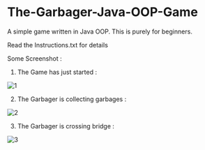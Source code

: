 # The-Garbager-Java-OOP-Game
A simple game written in Java OOP. This is purely for beginners.

Read the Instructions.txt for details

Some Screenshot : 

1. The Game has just started : 

![1](https://user-images.githubusercontent.com/11329052/46856932-8c710c00-ce29-11e8-9602-746644fdafc6.PNG)




2. The Garbager is collecting garbages : 

![2](https://user-images.githubusercontent.com/11329052/46856934-8c710c00-ce29-11e8-93c4-3699402fbd37.PNG)


3. The Garbager is crossing bridge :

  ![3](https://user-images.githubusercontent.com/11329052/46856936-8d09a280-ce29-11e8-9afc-f8d32e21dccf.PNG)
